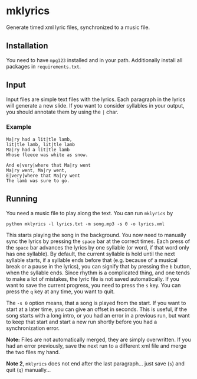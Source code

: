 # mklyrics

Generate timed xml lyric files, synchronized to a music file.

## Installation

You need to have `mpg123` installed and in your path. Additionally install all packages in `requirements.txt`.


## Input

Input files are simple text files with the lyrics. Each paragraph in the lyrics will generate a new slide. 
If you want to consider syllables in your output, you should annotate them by using the `|` char.

### Example

    Ma|ry had a lit|tle lamb,
    lit|tle lamb, lit|tle lamb
    Ma|ry had a lit|tle lamb
    Whose fleece was white as snow.

    And e|very|where that Ma|ry went
    Ma|ry went, Ma|ry went,
    E|very|where that Ma|ry went
    The lamb was sure to go.

## Running

You need a music file to play along the text. You can run `mklyrics` by

    python mklyrics -l lyrics.txt -m song.mp3 -s 0 -o lyrics.xml

This starts playing the song in the background. You now need to manually sync the lyrics by pressing the `space` bar at the correct times.
Each press of the `space` bar advances the lyrics by one syllable (or word, if that word only has one syllable). 
By default, the current syllable is hold until the next syllable starts, if a syllable ends before that 
(e.g. because of a musical break or a pause in the lyrics), you can signify that by pressing the `b` button, when the syllable ends.
Since rhythm is a complicated thing, and one tends to make a lot of mistakes, the lyric file is not saved automatically. 
If you want to save the current progress, you need to press the `s` key.
You can press the `q` key at any time, you want to quit.

The `-s 0` option means, that a song is played from the start. If you want to start at a later time, you can give an offset in seconds.
This is useful, if the song starts with a long intro, or you had an error in a previous run, but want to keep that start and start a new run 
shortly before you had a synchronization error. 

**Note:** Files are not automatically merged, they are simply overwritten. If you had an error previously, save the next run to a different xml file
and merge the two files my hand.

**Note 2**, `mklyrics` does not end after the last paragraph... just save (`s`) and quit (`q`) manually...


